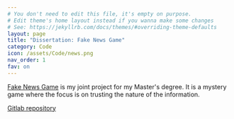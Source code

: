 ```yaml
---
# You don't need to edit this file, it's empty on purpose.
# Edit theme's home layout instead if you wanna make some changes
# See: https://jekyllrb.com/docs/themes/#overriding-theme-defaults
layout: page
title: "Dissertation: Fake News Game"
category: Code
icon: /assets/Code/news.png
nav_order: 1
fav: on
---
```


[Fake News Game](https://renovita.gitlab.io/fake-news-game/) is my joint project for my Master's degree.
It is a mystery game where the focus is on trusting the nature of the information.



[Gitlab repository](https://gitlab.com/renovita/fake-news-game)
